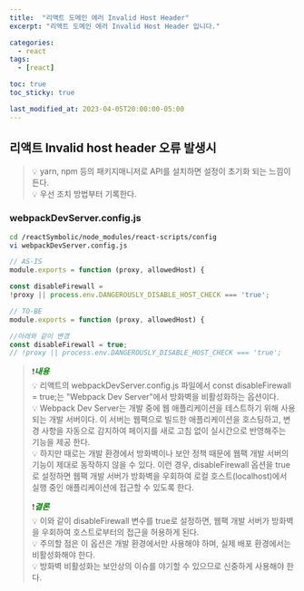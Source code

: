 ```yaml
---
title:  "리액트 도메인 에러 Invalid Host Header"
excerpt: "리액트 도메인 에러 Invalid Host Header 입니다."

categories:
  - react
tags:
  - [react]

toc: true
toc_sticky: true

last_modified_at: 2023-04-05T20:00:00-05:00
---
```


## 리액트 Invalid host header 오류 발생시
> 💡 yarn, npm 등의 패키지매니저로 API를 설치하면 설정이 초기화 되는 느낌이든다.    
> 💡 우선 조치 방법부터 기록한다.


### webpackDevServer.config.js

```bash
cd /reactSymbolic/node_modules/react-scripts/config
vi webpackDevServer.config.js

```

```js
// AS-IS
module.exports = function (proxy, allowedHost) {

const disableFirewall = 
!proxy || process.env.DANGEROUSLY_DISABLE_HOST_CHECK === 'true';

```

```js
// TO-BE
module.exports = function (proxy, allowedHost) {

//아래와 같이 변경
const disableFirewall = true;
// !proxy || process.env.DANGEROUSLY_DISABLE_HOST_CHECK === 'true';

```

> ❗<span style="color:green"><b>***내용***</b></span>  
> 💡 리액트의 webpackDevServer.config.js 파일에서 const disableFirewall = true;는 "Webpack Dev Server"에서 방화벽을 비활성화하는 옵션이다.  
> 💡 Webpack Dev Server는 개발 중에 웹 애플리케이션을 테스트하기 위해 사용되는 개발 서버이다. 이 서버는 웹팩으로 빌드한 애플리케이션을 호스팅하고, 변경 사항을 자동으로 감지하여 페이지를 새로 고침 없이 실시간으로 반영해주는 기능을 제공 한다.  
> 💡 하지만 때로는 개발 환경에서 방화벽이나 보안 정책 때문에 웹팩 개발 서버의 기능이 제대로 동작하지 않을 수 있다. 이런 경우, disableFirewall 옵션을 true로 설정하면 웹팩 개발 서버가 방화벽을 우회하여 로컬 호스트(localhost)에서 실행 중인 애플리케이션에 접근할 수 있도록 한다.  
> 
> ❗<span style="color:green"><b>***결론***</b></span>  
> 💡 이와 같이 disableFirewall 변수를 true로 설정하면, 웹팩 개발 서버가 방화벽을 우회하여 호스트로부터의 접근을 허용하게 된다.  
> 💡 주의할 점은 이 옵션은 개발 환경에서만 사용해야 하며, 실제 배포 환경에서는 비활성화해야 한다.  
> 💡 방화벽 비활성화는 보안상의 이슈를 야기할 수 있으므로 신중하게 사용해야 한다.  
